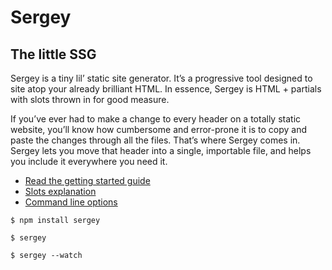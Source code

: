# Sergey

## The little SSG

Sergey is a tiny lil’ static site generator. It’s a progressive tool designed to site atop your already brilliant HTML. In essence, Sergey is HTML + partials with slots thrown in for good measure.

If you’ve ever had to make a change to every header on a totally static website, you’ll know how cumbersome and error-prone it is to copy and paste the changes through all the files. That’s where Sergey comes in. Sergey lets you move that header into a single, importable file, and helps you include it everywhere you need it.

- [Read the getting started guide](https://sergey.cool/#get-started)
- [Slots explanation](https://sergey.cool/slots/)
- [Command line options](https://sergey.cool/options/)

```
$ npm install sergey

$ sergey

$ sergey --watch
```

